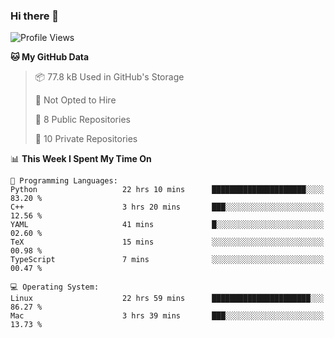 ### Hi there 👋

<!--
**huayuan4396/huayuan4396** is a ✨ _special_ ✨ repository because its `README.md` (this file) appears on your GitHub profile.

Here are some ideas to get you started:

- 🔭 I’m currently working on ...
- 🌱 I’m currently learning ...
- 👯 I’m looking to collaborate on ...
- 🤔 I’m looking for help with ...
- 💬 Ask me about ...
- 📫 How to reach me: ...
- 😄 Pronouns: ...
- ⚡ Fun fact: ...
-->

<!--START_SECTION:waka-->
![Profile Views](http://img.shields.io/badge/Profile%20Views-1-blue)

**🐱 My GitHub Data** 

> 📦 77.8 kB Used in GitHub's Storage 
 > 
> 🚫 Not Opted to Hire
 > 
> 📜 8 Public Repositories 
 > 
> 🔑 10 Private Repositories 
 > 
📊 **This Week I Spent My Time On** 

```text
💬 Programming Languages: 
Python                   22 hrs 10 mins      █████████████████████░░░░   83.20 % 
C++                      3 hrs 20 mins       ███░░░░░░░░░░░░░░░░░░░░░░   12.56 % 
YAML                     41 mins             █░░░░░░░░░░░░░░░░░░░░░░░░   02.60 % 
TeX                      15 mins             ░░░░░░░░░░░░░░░░░░░░░░░░░   00.98 % 
TypeScript               7 mins              ░░░░░░░░░░░░░░░░░░░░░░░░░   00.47 % 

💻 Operating System: 
Linux                    22 hrs 59 mins      ██████████████████████░░░   86.27 % 
Mac                      3 hrs 39 mins       ███░░░░░░░░░░░░░░░░░░░░░░   13.73 % 
```


<!--END_SECTION:waka-->
